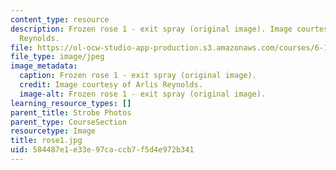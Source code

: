 ```yaml
---
content_type: resource
description: Frozen rose 1 - exit spray (original image). Image courtesy of Arlis
  Reynolds.
file: https://ol-ocw-studio-app-production.s3.amazonaws.com/courses/6-163-strobe-project-laboratory-fall-2005/584487e1e33e97caccb7f5d4e972b341_rose1.jpg
file_type: image/jpeg
image_metadata:
  caption: Frozen rose 1 - exit spray (original image).
  credit: Image courtesy of Arlis Reynolds.
  image-alt: Frozen rose 1 - exit spray (original image).
learning_resource_types: []
parent_title: Strobe Photos
parent_type: CourseSection
resourcetype: Image
title: rose1.jpg
uid: 584487e1-e33e-97ca-ccb7-f5d4e972b341
---
```

